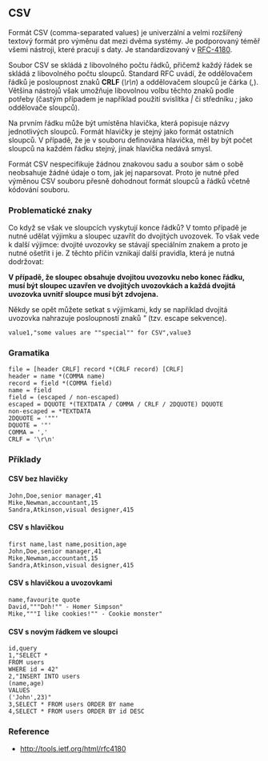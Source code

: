 ## CSV

Formát CSV (comma-separated values) je univerzální a velmi rozšířený textový formát pro výměnu dat mezi dvěma systémy. Je podporovaný téměř všemi nástroji, které pracují s daty. Je standardizovaný v [RFC-4180](http://tools.ietf.org/html/rfc4180).

Soubor CSV se skládá z libovolného počtu řádků, přičemž každý řádek se skládá z libovolného počtu sloupců. Standard RFC uvádí, že oddělovačem řádků je posloupnost znaků **CRLF** (*\r\n*) a oddělovačem sloupců je čárka (*,*). Většina nástrojů však umožňuje libovolnou volbu těchto znaků podle potřeby (častým případem je například použití svislítka *|* či středníku *;* jako oddělovače sloupců). 

Na prvním řádku může být umístěna hlavička, která popisuje názvy jednotlivých sloupců. Formát hlavičky je stejný jako formát ostatních sloupců. V případě, že je v souboru definována hlavička, měl by být počet sloupců na každém řádku stejný, jinak hlavička nedává smysl.

Formát CSV nespecifikuje žádnou znakovou sadu a soubor sám o sobě neobsahuje žádné údaje o tom, jak jej naparsovat. Proto je nutné před výměnou CSV souboru přesně dohodnout formát sloupců a řádků včetně kódování souboru.

### Problematické znaky

Co když se však ve sloupcích vyskytují konce řádků? V tomto případě je nutné udělat výjimku a sloupec uzavřít do dvojitých uvozovek. To však vede k další výjimce: dvojité uvozovky se stávají speciálním znakem a proto je nutné ošetřit i je. Z těchto příčin vznikají další pravidla, která je nutná dodržovat:

**V případě, že sloupec obsahuje dvojitou uvozovku nebo konec řádku, musí být sloupec uzavřen ve dvojitých uvozovkách a každá dvojitá uvozovka uvnitř sloupce musí být zdvojena.**

Někdy se opět můžete setkat s výjimkami, kdy se například dvojitá uvozovka nahrazuje posloupností znaků *\"* (tzv. escape sekvence).

```text
value1,"some values are ""special"" for CSV",value3
```

### Gramatika

```bnf
file = [header CRLF] record *(CRLF record) [CRLF]
header = name *(COMMA name)
record = field *(COMMA field)
name = field
field = (escaped / non-escaped)
escaped = DQUOTE *(TEXTDATA / COMMA / CRLF / 2DQUOTE) DQUOTE
non-escaped = *TEXTDATA
2DQUOTE = '""'
DQUOTE = '"'
COMMA = ','
CRLF = '\r\n'
```

### Příklady

#### CSV bez hlavičky

```text
John,Doe,senior manager,41
Mike,Newman,accountant,15
Sandra,Atkinson,visual designer,415
```

#### CSV s hlavičkou

```text
first name,last name,position,age
John,Doe,senior manager,41
Mike,Newman,accountant,15
Sandra,Atkinson,visual designer,415
```

#### CSV s hlavičkou a uvozovkami

```text
name,favourite quote
David,"""Doh!"" - Homer Simpson"
Mike,"""I like cookies!"" - Cookie monster"
```

#### CSV s novým řádkem ve sloupci

```text
id,query
1,"SELECT *
FROM users
WHERE id = 42"
2,"INSERT INTO users
(name,age)
VALUES
('John',23)"
3,SELECT * FROM users ORDER BY name
4,SELECT * FROM users ORDER BY id DESC
```

### Reference

- http://tools.ietf.org/html/rfc4180